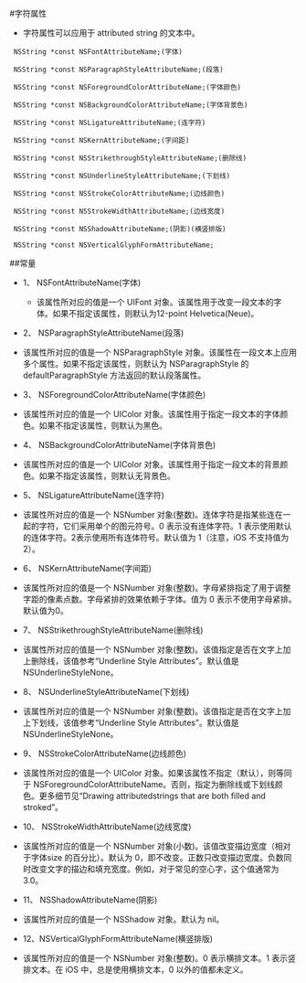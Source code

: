 #字符属性

- 字符属性可以应用于 attributed string 的文本中。

```objc
 NSString *const NSFontAttributeName;(字体)

 NSString *const NSParagraphStyleAttributeName;(段落)

 NSString *const NSForegroundColorAttributeName;(字体颜色)

 NSString *const NSBackgroundColorAttributeName;(字体背景色)

 NSString *const NSLigatureAttributeName;(连字符)

 NSString *const NSKernAttributeName;(字间距)

 NSString *const NSStrikethroughStyleAttributeName;(删除线)

 NSString *const NSUnderlineStyleAttributeName;(下划线)

 NSString *const NSStrokeColorAttributeName;(边线颜色)

 NSString *const NSStrokeWidthAttributeName;(边线宽度)

 NSString *const NSShadowAttributeName;(阴影)(横竖排版)

 NSString *const NSVerticalGlyphFormAttributeName;

```

 ##常量

- 1、 NSFontAttributeName(字体)

  - 该属性所对应的值是一个 UIFont 对象。该属性用于改变一段文本的字体。如果不指定该属性，则默认为12-point Helvetica(Neue)。

- 2、 NSParagraphStyleAttributeName(段落)

 - 该属性所对应的值是一个 NSParagraphStyle 对象。该属性在一段文本上应用多个属性。如果不指定该属性，则默认为 NSParagraphStyle 的defaultParagraphStyle 方法返回的默认段落属性。

- 3、 NSForegroundColorAttributeName(字体颜色)

 - 该属性所对应的值是一个 UIColor 对象。该属性用于指定一段文本的字体颜色。如果不指定该属性，则默认为黑色。

- 4、 NSBackgroundColorAttributeName(字体背景色)

 - 该属性所对应的值是一个 UIColor 对象。该属性用于指定一段文本的背景颜色。如果不指定该属性，则默认无背景色。

- 5、 NSLigatureAttributeName(连字符)

 - 该属性所对应的值是一个 NSNumber 对象(整数)。连体字符是指某些连在一起的字符，它们采用单个的图元符号。0 表示没有连体字符。1 表示使用默认的连体字符。2表示使用所有连体符号。默认值为 1（注意，iOS 不支持值为 2）。

- 6、 NSKernAttributeName(字间距)
 - 该属性所对应的值是一个 NSNumber 对象(整数)。字母紧排指定了用于调整字距的像素点数。字母紧排的效果依赖于字体。值为 0 表示不使用字母紧排。默认值为0。

- 7、 NSStrikethroughStyleAttributeName(删除线)

 - 该属性所对应的值是一个 NSNumber 对象(整数)。该值指定是否在文字上加上删除线，该值参考“Underline Style Attributes”。默认值是NSUnderlineStyleNone。

- 8、 NSUnderlineStyleAttributeName(下划线)

 - 该属性所对应的值是一个 NSNumber 对象(整数)。该值指定是否在文字上加上下划线，该值参考“Underline Style Attributes”。默认值是NSUnderlineStyleNone。

- 9、 NSStrokeColorAttributeName(边线颜色)

 - 该属性所对应的值是一个 UIColor 对象。如果该属性不指定（默认），则等同于 NSForegroundColorAttributeName。否则，指定为删除线或下划线颜色。更多细节见“Drawing attributedstrings that are both filled and stroked”。

- 10、 NSStrokeWidthAttributeName(边线宽度)

 - 该属性所对应的值是一个 NSNumber 对象(小数)。该值改变描边宽度（相对于字体size 的百分比）。默认为 0，即不改变。正数只改变描边宽度。负数同时改变文字的描边和填充宽度。例如，对于常见的空心字，这个值通常为3.0。

- 11、 NSShadowAttributeName(阴影)

 - 该属性所对应的值是一个 NSShadow 对象。默认为 nil。

- 12、NSVerticalGlyphFormAttributeName(横竖排版)

 - 该属性所对应的值是一个 NSNumber 对象(整数)。0 表示横排文本。1 表示竖排文本。在 iOS 中，总是使用横排文本，0 以外的值都未定义。
